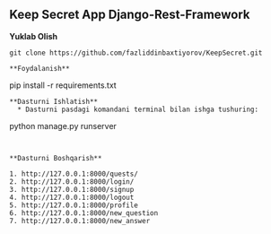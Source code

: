 ## Keep Secret App Django-Rest-Framework

**Yuklab Olish**
```
git clone https://github.com/fazliddinbaxtiyorov/KeepSecret.git

**Foydalanish**
```
 pip install -r requirements.txt
```
**Dasturni Ishlatish**
  * Dasturni pasdagi komandani terminal bilan ishga tushuring: 
```
python manage.py runserver
```


**Dasturni Boshqarish**

1. http://127.0.0.1:8000/quests/
2. http://127.0.0.1:8000/login/
3. http://127.0.0.1:8000/signup
4. http://127.0.0.1:8000/logout
5. http://127.0.0.1:8000/profile
6. http://127.0.0.1:8000/new_question
7. http://127.0.0.1:8000/new_answer

